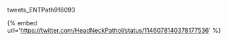 tweets_ENTPath918093

{% embed url='https://twitter.com/HeadNeckPathol/status/1146078140378177536' %}
